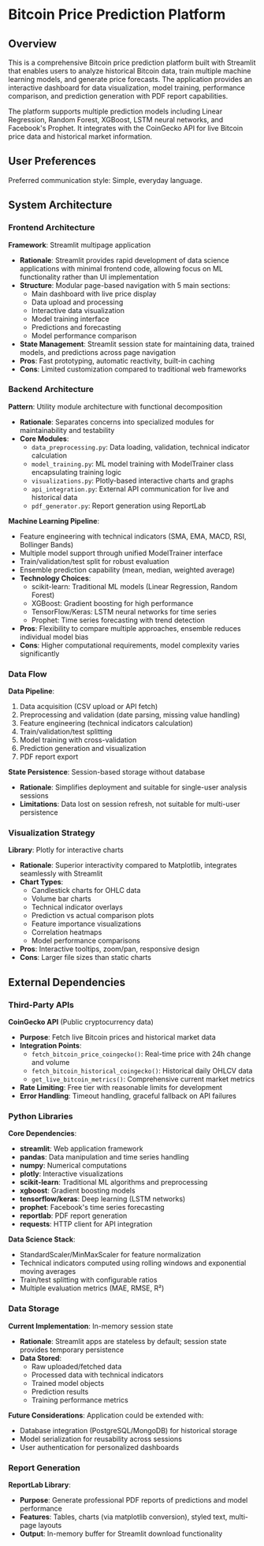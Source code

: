 # Bitcoin Price Prediction Platform

## Overview

This is a comprehensive Bitcoin price prediction platform built with Streamlit that enables users to analyze historical Bitcoin data, train multiple machine learning models, and generate price forecasts. The application provides an interactive dashboard for data visualization, model training, performance comparison, and prediction generation with PDF report capabilities.

The platform supports multiple prediction models including Linear Regression, Random Forest, XGBoost, LSTM neural networks, and Facebook's Prophet. It integrates with the CoinGecko API for live Bitcoin price data and historical market information.

## User Preferences

Preferred communication style: Simple, everyday language.

## System Architecture

### Frontend Architecture

**Framework**: Streamlit multipage application
- **Rationale**: Streamlit provides rapid development of data science applications with minimal frontend code, allowing focus on ML functionality rather than UI implementation
- **Structure**: Modular page-based navigation with 5 main sections:
  - Main dashboard with live price display
  - Data upload and processing
  - Interactive data visualization
  - Model training interface
  - Predictions and forecasting
  - Model performance comparison
- **State Management**: Streamlit session state for maintaining data, trained models, and predictions across page navigation
- **Pros**: Fast prototyping, automatic reactivity, built-in caching
- **Cons**: Limited customization compared to traditional web frameworks

### Backend Architecture

**Pattern**: Utility module architecture with functional decomposition
- **Rationale**: Separates concerns into specialized modules for maintainability and testability
- **Core Modules**:
  - `data_preprocessing.py`: Data loading, validation, technical indicator calculation
  - `model_training.py`: ML model training with ModelTrainer class encapsulating training logic
  - `visualizations.py`: Plotly-based interactive charts and graphs
  - `api_integration.py`: External API communication for live and historical data
  - `pdf_generator.py`: Report generation using ReportLab

**Machine Learning Pipeline**:
- Feature engineering with technical indicators (SMA, EMA, MACD, RSI, Bollinger Bands)
- Multiple model support through unified ModelTrainer interface
- Train/validation/test split for robust evaluation
- Ensemble prediction capability (mean, median, weighted average)
- **Technology Choices**:
  - scikit-learn: Traditional ML models (Linear Regression, Random Forest)
  - XGBoost: Gradient boosting for high performance
  - TensorFlow/Keras: LSTM neural networks for time series
  - Prophet: Time series forecasting with trend detection
- **Pros**: Flexibility to compare multiple approaches, ensemble reduces individual model bias
- **Cons**: Higher computational requirements, model complexity varies significantly

### Data Flow

**Data Pipeline**:
1. Data acquisition (CSV upload or API fetch)
2. Preprocessing and validation (date parsing, missing value handling)
3. Feature engineering (technical indicators calculation)
4. Train/validation/test splitting
5. Model training with cross-validation
6. Prediction generation and visualization
7. PDF report export

**State Persistence**: Session-based storage without database
- **Rationale**: Simplifies deployment and suitable for single-user analysis sessions
- **Limitations**: Data lost on session refresh, not suitable for multi-user persistence

### Visualization Strategy

**Library**: Plotly for interactive charts
- **Rationale**: Superior interactivity compared to Matplotlib, integrates seamlessly with Streamlit
- **Chart Types**:
  - Candlestick charts for OHLC data
  - Volume bar charts
  - Technical indicator overlays
  - Prediction vs actual comparison plots
  - Feature importance visualizations
  - Correlation heatmaps
  - Model performance comparisons
- **Pros**: Interactive tooltips, zoom/pan, responsive design
- **Cons**: Larger file sizes than static charts

## External Dependencies

### Third-Party APIs

**CoinGecko API** (Public cryptocurrency data)
- **Purpose**: Fetch live Bitcoin prices and historical market data
- **Integration Points**:
  - `fetch_bitcoin_price_coingecko()`: Real-time price with 24h change and volume
  - `fetch_bitcoin_historical_coingecko()`: Historical daily OHLCV data
  - `get_live_bitcoin_metrics()`: Comprehensive current market metrics
- **Rate Limiting**: Free tier with reasonable limits for development
- **Error Handling**: Timeout handling, graceful fallback on API failures

### Python Libraries

**Core Dependencies**:
- **streamlit**: Web application framework
- **pandas**: Data manipulation and time series handling
- **numpy**: Numerical computations
- **plotly**: Interactive visualizations
- **scikit-learn**: Traditional ML algorithms and preprocessing
- **xgboost**: Gradient boosting models
- **tensorflow/keras**: Deep learning (LSTM networks)
- **prophet**: Facebook's time series forecasting
- **reportlab**: PDF report generation
- **requests**: HTTP client for API integration

**Data Science Stack**:
- StandardScaler/MinMaxScaler for feature normalization
- Technical indicators computed using rolling windows and exponential moving averages
- Train/test splitting with configurable ratios
- Multiple evaluation metrics (MAE, RMSE, R²)

### Data Storage

**Current Implementation**: In-memory session state
- **Rationale**: Streamlit apps are stateless by default; session state provides temporary persistence
- **Data Stored**:
  - Raw uploaded/fetched data
  - Processed data with technical indicators
  - Trained model objects
  - Prediction results
  - Training performance metrics

**Future Considerations**: Application could be extended with:
- Database integration (PostgreSQL/MongoDB) for historical storage
- Model serialization for reusability across sessions
- User authentication for personalized dashboards

### Report Generation

**ReportLab Library**:
- **Purpose**: Generate professional PDF reports of predictions and model performance
- **Features**: Tables, charts (via matplotlib conversion), styled text, multi-page layouts
- **Output**: In-memory buffer for Streamlit download functionality